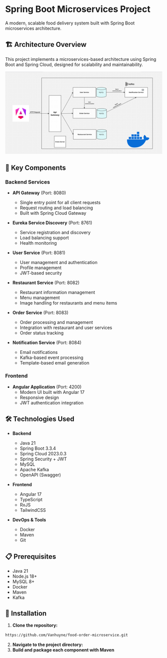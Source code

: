# Spring Boot Microservices Project

A modern, scalable food delivery system built with Spring Boot microservices architecture.

## 🏗️ Architecture Overview

This project implements a microservices-based architecture using Spring Boot and Spring Cloud, designed for scalability and maintainability.

![Architecture Diagram](./screenshot/architecture.png)

## 🚀 Key Components

### Backend Services

- **API Gateway** (Port: 8080)
  - Single entry point for all client requests
  - Request routing and load balancing
  - Built with Spring Cloud Gateway

- **Eureka Service Discovery** (Port: 8761)
  - Service registration and discovery
  - Load balancing support
  - Health monitoring

- **User Service** (Port: 8081)
  - User management and authentication
  - Profile management
  - JWT-based security

- **Restaurant Service** (Port: 8082)
  - Restaurant information management
  - Menu management
  - Image handling for restaurants and menu items

- **Order Service** (Port: 8083)
  - Order processing and management
  - Integration with restaurant and user services
  - Order status tracking

- **Notification Service** (Port: 8084)
  - Email notifications
  - Kafka-based event processing
  - Template-based email generation

### Frontend

- **Angular Application** (Port: 4200)
  - Modern UI built with Angular 17
  - Responsive design
  - JWT authentication integration

## 🛠️ Technologies Used

- **Backend**
  - Java 21
  - Spring Boot 3.3.4
  - Spring Cloud 2023.0.3
  - Spring Security + JWT
  - MySQL
  - Apache Kafka
  - OpenAPI (Swagger)

- **Frontend**
  - Angular 17
  - TypeScript
  - RxJS
  - TailwindCSS

- **DevOps & Tools**
  - Docker
  - Maven
  - Git

## 📋 Prerequisites

- Java 21
- Node.js 18+
- MySQL 8+
- Docker
- Maven
- Kafka

## 🚀 Installation

1. **Clone the repository:**
```bash
https://github.com/Vanhuyne/food-order-microservice.git
```
2. **Navigate to the project directory:**
3. **Build and package each component with Maven**


